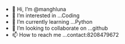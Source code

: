 - 👋 Hi, I’m @manghluna
- 👀 I’m interested in ...Coding
- 🌱 I’m currently learning ...Python
- 💞️ I’m looking to collaborate on ...github
- 📫 How to reach me ...contact:8208479672

<!---
manghluna/manghluna is a ✨ special ✨ repository because its `README.md` (this file) appears on your GitHub profile.
You can click the Preview link to take a look at your changes.
--->
